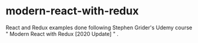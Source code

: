 # modern-react-with-redux
React and Redux examples done following Stephen Grider's Udemy course " Modern React with Redux [2020 Update] " .
